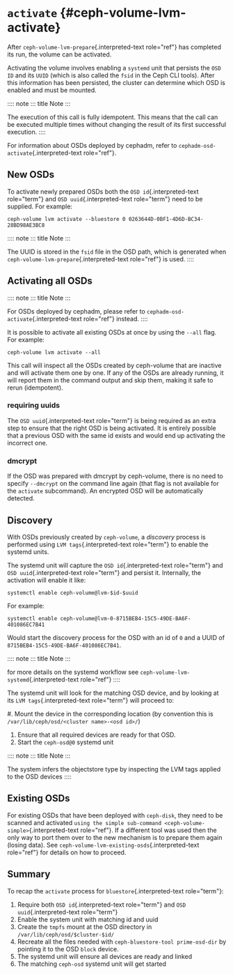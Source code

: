 # `activate` {#ceph-volume-lvm-activate}

After `ceph-volume-lvm-prepare`{.interpreted-text role="ref"} has
completed its run, the volume can be activated.

Activating the volume involves enabling a `systemd` unit that persists
the `OSD ID` and its `UUID` (which is also called the `fsid` in the Ceph
CLI tools). After this information has been persisted, the cluster can
determine which OSD is enabled and must be mounted.

:::: note
::: title
Note
:::

The execution of this call is fully idempotent. This means that the call
can be executed multiple times without changing the result of its first
successful execution.
::::

For information about OSDs deployed by cephadm, refer to
`cephadm-osd-activate`{.interpreted-text role="ref"}.

## New OSDs

To activate newly prepared OSDs both the `OSD id`{.interpreted-text
role="term"} and `OSD uuid`{.interpreted-text role="term"} need to be
supplied. For example:

    ceph-volume lvm activate --bluestore 0 0263644D-0BF1-4D6D-BC34-28BD98AE3BC8

:::: note
::: title
Note
:::

The UUID is stored in the `fsid` file in the OSD path, which is
generated when `ceph-volume-lvm-prepare`{.interpreted-text role="ref"}
is used.
::::

## Activating all OSDs

:::: note
::: title
Note
:::

For OSDs deployed by cephadm, please refer to
`cephadm-osd-activate`{.interpreted-text role="ref"} instead.
::::

It is possible to activate all existing OSDs at once by using the
`--all` flag. For example:

    ceph-volume lvm activate --all

This call will inspect all the OSDs created by ceph-volume that are
inactive and will activate them one by one. If any of the OSDs are
already running, it will report them in the command output and skip
them, making it safe to rerun (idempotent).

### requiring uuids

The `OSD uuid`{.interpreted-text role="term"} is being required as an
extra step to ensure that the right OSD is being activated. It is
entirely possible that a previous OSD with the same id exists and would
end up activating the incorrect one.

### dmcrypt

If the OSD was prepared with dmcrypt by ceph-volume, there is no need to
specify `--dmcrypt` on the command line again (that flag is not
available for the `activate` subcommand). An encrypted OSD will be
automatically detected.

## Discovery

With OSDs previously created by `ceph-volume`, a *discovery* process is
performed using `LVM tags`{.interpreted-text role="term"} to enable the
systemd units.

The systemd unit will capture the `OSD id`{.interpreted-text
role="term"} and `OSD uuid`{.interpreted-text role="term"} and persist
it. Internally, the activation will enable it like:

    systemctl enable ceph-volume@lvm-$id-$uuid

For example:

    systemctl enable ceph-volume@lvm-0-8715BEB4-15C5-49DE-BA6F-401086EC7B41

Would start the discovery process for the OSD with an id of `0` and a
UUID of `8715BEB4-15C5-49DE-BA6F-401086EC7B41`.

:::: note
::: title
Note
:::

for more details on the systemd workflow see
`ceph-volume-lvm-systemd`{.interpreted-text role="ref"}
::::

The systemd unit will look for the matching OSD device, and by looking
at its `LVM tags`{.interpreted-text role="term"} will proceed to:

#\. Mount the device in the corresponding location (by convention this
is `/var/lib/ceph/osd/<cluster name>-<osd id>/`)

1.  Ensure that all required devices are ready for that OSD.
2.  Start the `ceph-osd@0` systemd unit

:::: note
::: title
Note
:::

The system infers the objectstore type by inspecting the LVM tags
applied to the OSD devices
::::

## Existing OSDs

For existing OSDs that have been deployed with `ceph-disk`, they need to
be scanned and activated
`using the simple sub-command <ceph-volume-simple>`{.interpreted-text
role="ref"}. If a different tool was used then the only way to port them
over to the new mechanism is to prepare them again (losing data). See
`ceph-volume-lvm-existing-osds`{.interpreted-text role="ref"} for
details on how to proceed.

## Summary

To recap the `activate` process for `bluestore`{.interpreted-text
role="term"}:

1.  Require both `OSD id`{.interpreted-text role="term"} and
    `OSD uuid`{.interpreted-text role="term"}
2.  Enable the system unit with matching id and uuid
3.  Create the `tmpfs` mount at the OSD directory in
    `/var/lib/ceph/osd/$cluster-$id/`
4.  Recreate all the files needed with
    `ceph-bluestore-tool prime-osd-dir` by pointing it to the OSD
    `block` device.
5.  The systemd unit will ensure all devices are ready and linked
6.  The matching `ceph-osd` systemd unit will get started
